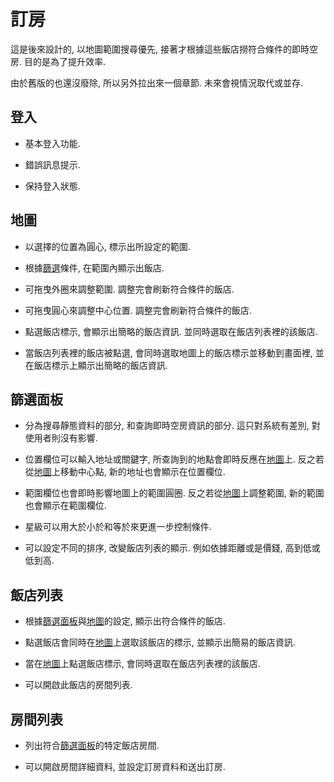 
# 訂房

這是後來設計的, 以地圖範圍搜尋優先, 接著才根據這些飯店撈符合條件的即時空房. 目的是為了提升效率.

由於舊版的也還沒廢除, 所以另外拉出來一個章節. 未來會視情況取代或並存.

## 登入

- 基本登入功能.

- 錯誤訊息提示.

- 保持登入狀態.

## 地圖

- 以選擇的位置為圓心, 標示出所設定的範圍.

- 根據[篩選](https://github.com/Org08/gettour-doc/blob/master/front/booking.md#%E7%AF%A9%E9%81%B8%E9%9D%A2%E6%9D%BF)條件, 在範圍內顯示出飯店.

- 可拖曳外圈來調整範圍. 調整完會刷新符合條件的飯店.

- 可拖曳圓心來調整中心位置. 調整完會刷新符合條件的飯店.

- 點選飯店標示, 會顯示出簡略的飯店資訊. 並同時選取在飯店列表裡的該飯店. 

- 當飯店列表裡的飯店被點選, 會同時選取地圖上的飯店標示並移動到畫面裡, 並在飯店標示上顯示出簡略的飯店資訊.

## 篩選面板

- 分為搜尋靜態資料的部分, 和查詢即時空房資訊的部分. 這只對系統有差別, 對使用者則沒有影響.

- 位置欄位可以輸入地址或關鍵字, 所查詢到的地點會即時反應在[地圖](https://github.com/Org08/gettour-doc/blob/master/front/booking.md#%E5%9C%B0%E5%9C%96)上. 反之若從[地圖](https://github.com/Org08/gettour-doc/blob/master/front/booking.md#%E5%9C%B0%E5%9C%96)上移動中心點, 新的地址也會顯示在位置欄位.

- 範圍欄位也會即時影響地圖上的範圍圓圈. 反之若從[地圖](https://github.com/Org08/gettour-doc/blob/master/front/booking.md#%E5%9C%B0%E5%9C%96)上調整範圍, 新的範圍也會顯示在範圍欄位.

- 星級可以用大於小於和等於來更進一步控制條件.

- 可以設定不同的排序, 改變飯店列表的顯示. 例如依據距離或是價錢, 高到低或低到高.

## 飯店列表

- 根據[篩選面板](https://github.com/Org08/gettour-doc/blob/master/front/booking.md#%E7%AF%A9%E9%81%B8%E9%9D%A2%E6%9D%BF)與[地圖](https://github.com/Org08/gettour-doc/blob/master/front/booking.md#%E5%9C%B0%E5%9C%96)的設定, 顯示出符合條件的飯店.

- 點選飯店會同時在[地圖](https://github.com/Org08/gettour-doc/blob/master/front/booking.md#%E5%9C%B0%E5%9C%96)上選取該飯店的標示, 並顯示出簡易的飯店資訊.

- 當在[地圖](https://github.com/Org08/gettour-doc/blob/master/front/booking.md#%E5%9C%B0%E5%9C%96)上點選飯店標示, 會同時選取在飯店列表裡的該飯店. 

- 可以開啟此飯店的房間列表.

## 房間列表

- 列出符合[篩選面板](https://github.com/Org08/gettour-doc/blob/master/front/booking.md#%E7%AF%A9%E9%81%B8%E9%9D%A2%E6%9D%BF)的特定飯店房間.

- 可以開啟房間詳細資料, 並設定訂房資料和送出訂房.
